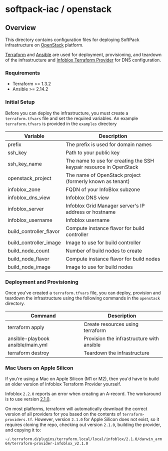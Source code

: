 # softpack-iac / openstack

## Overview

This directory contains configuration files for deploying SoftPack 
infrastructure on [OpenStack](https://www.openstack.org) platform.

[Terraform](https://www.terraform.io) and [Ansible](https://www.ansible.com) 
are used for deployment, provisioning, and teardown of the infrastructure and
[Infoblox Terraform Provider](https://github.com/infobloxopen/terraform-provider-infoblox)
for DNS configuration.

### Requirements

- Terraform >= 1.3.2
- Ansible >= 2.14.2
 
### Initial Setup

Before you can deploy the infrastructure, you must create a `terraform.tfvars`
file and set the required variables. An example `terraform.tfvars` is provided 
in the `examples` directory

| Variable                | Description                                                        |                                                                                                   
|-------------------------|--------------------------------------------------------------------|
| prefix                  | The prefix is used for domain names                                | 
| ssh_key                 | Path to your public key                                            |
| ssh_key_name            | The name to use for creating the SSH keypair resource in OpenStack |
| openstack_project       | The name of OpenStack project (formerly known as tenant)           |
| infoblox_zone           | FQDN of your InfoBlox subzone                                      |
| infoblox_dns_view       | Infoblox DNS view                                                  |
| infoblox_server         | Infoblox Grid Manager server's IP address or hostname              |
| infoblox_username       | Infoblox username                                                  |
| build_controller_flavor | Compute instance flavor for build controller                       |
| build_controller_image  | Image to use for build controller                                  |
| build_node_count        | Number of build nodes to create                                    |
| build_node_flavor       | Compute instance flavor for build nodes                            |
| build_node_image        | Image to use for build nodes                                       |


### Deployment and Provisioning

Once you've created a `terraform.tfvars` file, you can deploy, provision and
teardown the infrastructure using the following commands in the `openstack` 
directory.

| Command                           | Description                               |                                                                                                   
|-----------------------------------|-------------------------------------------|
| terraform apply                   | Create resources using terraform          | 
| ansible-playbook ansible/main.yml | Provision the infrastructure with ansible |
| terraform destroy                 | Teardown the infrastructure               |

### Mac Users on Apple Silicon

If you're using a Mac on Apple Silicon (M1 or M2), then you'd have to build an 
older version of Infoblox Terraform Provider yourself.

Infoblox `2.2.0` reports an error when creating an A-record. The workaround is to 
use version [2.1.0](https://github.com/infobloxopen/terraform-provider-infoblox/releases/tag/v2.1.0).

On most platforms, terraform will automatically download the correct version
of all providers for you based on the contents of `terraform-providers.tf`. 
However, version `2.1.0` for Apple Silicon does not exist, so it requires 
cloning the repo, checking out version `2.1.0`, building the provider, and 
copying it to:

`~/.terraform.d/plugins/terraform.local/local/infoblox/2.1.0/darwin_arm64/terraform-provider-infoblox_v2.1.0`


